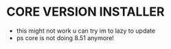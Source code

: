 # CORE VERSION INSTALLER

- this might not work u can try im to lazy to update
- ps core is not doing 8.51 anymore!
